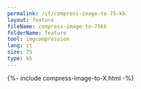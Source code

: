 ```yaml
---
permalink: /it/compress-image-to-75-kb
layout: feature
fileName: compress-image-to-75kb
folderName: feature
tool: imgcompression
lang: it
size: 75
type: kb
---
```


{%- include compress-image-to-X.html -%}
